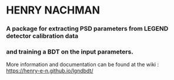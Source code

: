 # HENRY NACHMAN
### A package for extracting PSD parameters from LEGEND detector calibration data
### and training a BDT on the input parameters.  

More information and documentation can be found at the wiki :
https://henry-e-n.github.io/lgndbdt/

